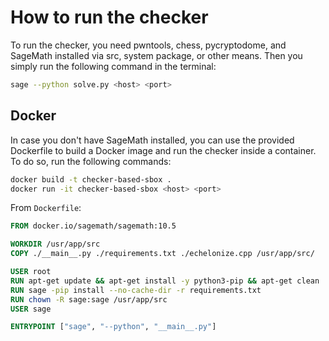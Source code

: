 # How to run the checker

To run the checker, you need pwntools, chess, pycryptodome, and SageMath installed via src, system package, or other means. Then you simply run the following command in the terminal:

```bash
sage --python solve.py <host> <port>
```

## Docker

In case you don't have SageMath installed, you can use the provided Dockerfile to build a Docker image and run the checker inside a container. To do so, run the following commands:

```bash
docker build -t checker-based-sbox .
docker run -it checker-based-sbox <host> <port>
```

From `Dockerfile`:

```dockerfile
FROM docker.io/sagemath/sagemath:10.5

WORKDIR /usr/app/src
COPY ./__main__.py ./requirements.txt ./echelonize.cpp /usr/app/src/

USER root
RUN apt-get update && apt-get install -y python3-pip && apt-get clean
RUN sage -pip install --no-cache-dir -r requirements.txt
RUN chown -R sage:sage /usr/app/src
USER sage

ENTRYPOINT ["sage", "--python", "__main__.py"]
```

